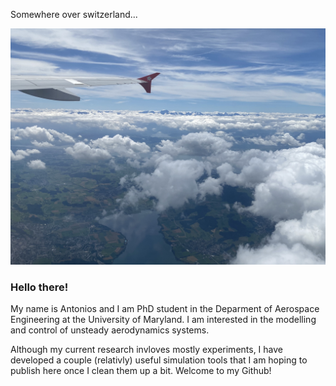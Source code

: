 Somewhere over switzerland...

<img src="images/swiss.jpg" alt="drawin" width="700"/>

### Hello there!
My name is Antonios and I am PhD student in the Deparment of Aerospace Engineering at the University of Maryland. I am interested in the modelling and control of unsteady aerodynamics systems. 

Although my current research invloves mostly experiments, I have developed a couple (relativly) useful simulation tools that I am hoping to publish here once I clean them up a bit. Welcome to my Github! 


<!--
**antoniosgeme/antoniosgeme** is a ✨ _special_ ✨ repository because its `README.md` (this file) appears on your GitHub profile.

Here are some ideas to get you started:

- 🔭 I’m currently working on ...
- 🌱 I’m currently learning ...
- 👯 I’m looking to collaborate on ...
- 🤔 I’m looking for help with ...
- 💬 Ask me about ...
- 📫 How to reach me: ...
- 😄 Pronouns: ...
- ⚡ Fun fact: ...
-->
